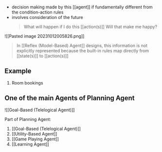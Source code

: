 - decision making made by this [[agent]] if fundamentally different from the condition-action rules
- involves consideration of the future
	> What will happen if I do this [[action(s)]]
	> Will that make me happy?

![[Pasted image 20231012005826.png]]

>In [[Reflex (Model-Based) Agent]] designs, this information is not explicitly represented because the built-in rules map directly from [[state(s)]] to [[action(s)]]

## Example
1. Room bookings
## One of the main Agents of Planning Agent
![[Goal-Based (Telelogical Agent)]]

Part of Planning Agent:
1. [[Goal-Based (Telelogical Agent)]]
2. [[Utility-Based Agent]]
3. [[Game Playing Agent]]
4. [[Learning Agent]]

